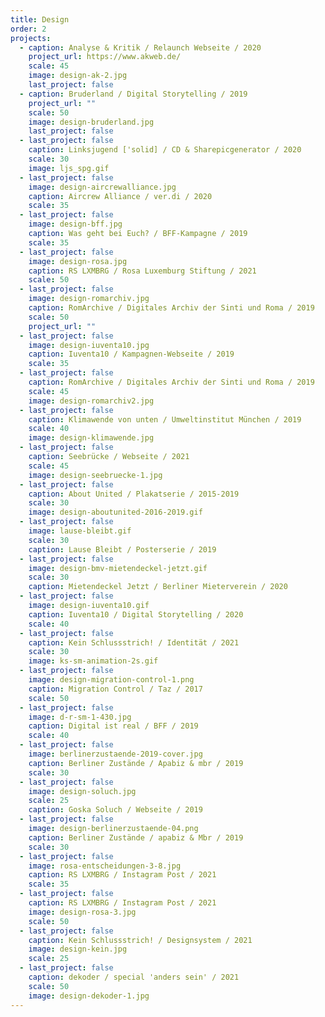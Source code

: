 ```yaml
---
title: Design
order: 2
projects:
  - caption: Analyse & Kritik / Relaunch Webseite / 2020
    project_url: https://www.akweb.de/
    scale: 45
    image: design-ak-2.jpg
    last_project: false
  - caption: Bruderland / Digital Storytelling / 2019
    project_url: ""
    scale: 50
    image: design-bruderland.jpg
    last_project: false
  - last_project: false
    caption: Linksjugend ['solid] / CD & Sharepicgenerator / 2020
    scale: 30
    image: ljs_spg.gif
  - last_project: false
    image: design-aircrewalliance.jpg
    caption: Aircrew Alliance / ver.di / 2020
    scale: 35
  - last_project: false
    image: design-bff.jpg
    caption: Was geht bei Euch? / BFF-Kampagne / 2019
    scale: 35
  - last_project: false
    image: design-rosa.jpg
    caption: RS LXMBRG / Rosa Luxemburg Stiftung / 2021
    scale: 50
  - last_project: false
    image: design-romarchiv.jpg
    caption: RomArchive / Digitales Archiv der Sinti und Roma / 2019
    scale: 50
    project_url: ""
  - last_project: false
    image: design-iuventa10.jpg
    caption: Iuventa10 / Kampagnen-Webseite / 2019
    scale: 35
  - last_project: false
    caption: RomArchive / Digitales Archiv der Sinti und Roma / 2019
    scale: 45
    image: design-romarchiv2.jpg
  - last_project: false
    caption: Klimawende von unten / Umweltinstitut München / 2019
    scale: 40
    image: design-klimawende.jpg
  - last_project: false
    caption: Seebrücke / Webseite / 2021
    scale: 45
    image: design-seebruecke-1.jpg
  - last_project: false
    caption: About United / Plakatserie / 2015-2019
    scale: 30
    image: design-aboutunited-2016-2019.gif
  - last_project: false
    image: lause-bleibt.gif
    scale: 30
    caption: Lause Bleibt / Posterserie / 2019
  - last_project: false
    image: design-bmv-mietendeckel-jetzt.gif
    scale: 30
    caption: Mietendeckel Jetzt / Berliner Mieterverein / 2020
  - last_project: false
    image: design-iuventa10.gif
    caption: Iuventa10 / Digital Storytelling / 2020
    scale: 40
  - last_project: false
    caption: Kein Schlussstrich! / Identität / 2021
    scale: 30
    image: ks-sm-animation-2s.gif
  - last_project: false
    image: design-migration-control-1.png
    caption: Migration Control / Taz / 2017
    scale: 50
  - last_project: false
    image: d-r-sm-1-430.jpg
    caption: Digital ist real / BFF / 2019
    scale: 40
  - last_project: false
    image: berlinerzustaende-2019-cover.jpg
    caption: Berliner Zustände / Apabiz & mbr / 2019
    scale: 30
  - last_project: false
    image: design-soluch.jpg
    scale: 25
    caption: Goska Soluch / Webseite / 2019
  - last_project: false
    image: design-berlinerzustaende-04.png
    caption: Berliner Zustände / apabiz & Mbr / 2019
    scale: 30
  - last_project: false
    image: rosa-entscheidungen-3-8.jpg
    caption: RS LXMBRG / Instagram Post / 2021
    scale: 35
  - last_project: false
    caption: RS LXMBRG / Instagram Post / 2021
    image: design-rosa-3.jpg
    scale: 50
  - last_project: false
    caption: Kein Schlussstrich! / Designsystem / 2021
    image: design-kein.jpg
    scale: 25
  - last_project: false
    caption: dekoder / special 'anders sein' / 2021
    scale: 50
    image: design-dekoder-1.jpg
---
```

